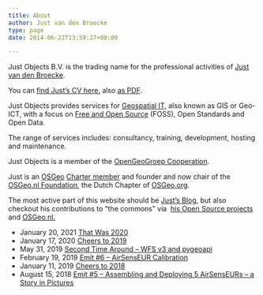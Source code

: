 ```yaml
---
title: About
author: Just van den Broecke
type: page
date: 2014-06-22T13:59:27+00:00

---
```

Just Objects B.V. is the trading name for the professional activities of [Just van den Broecke][13].

You can [find Just&#8217;s CV here.][1] also [as PDF][2].

Just Objects provides services for [Geospatial IT][14], also known as GIS or Geo-ICT, with a focus on [Free and Open Source][15] (FOSS), Open Standards and Open Data.

The range of services includes: consultancy, training, development, hosting and maintenance.

Just Objects is a member of the [OpenGeoGroep Cooperation][16].

Just is an [OSGeo][3] [Charter member][17] and founder and now chair of the [OSGeo.nl Foundation][6], the Dutch Chapter of [OSGeo.org][3].

The most active part of this website should be [Just&#8217;s Blog][4], but also checkout his contributions to &#8220;the commons&#8221; via  [his Open Source projects][5] and [OSGeo.nl.][6]

* January 20, 2021 [That Was 2020][7]
* January 17, 2020 [Cheers to 2019][8]
* May 31, 2019 [Second Time Around – WFS v3 and pygeoapi][9]
* February 19, 2019 [Emit #6 – AirSensEUR Calibration][10]
* January 11, 2019 [Cheers to 2018][11]
* August 15, 2018 [Emit #5 – Assembling and Deploying 5 AirSensEURs – a Story in Pictures][12]

 [1]: https://files.justobjects.nl/jo/assets/doc/cv.html
 [2]: https://files.justobjects.nl/jo/assets/doc/cv.pdf
 [3]: http://osgeo.org
 [4]: http://justobjects.nl/writings/blog/ "Just's Blog"
 [5]: http://justobjects.nl/projects/
 [6]: https://osgeo.nl
 [7]: https://justobjects.nl/that-was-2020/ "That Was 2020"
 [8]: https://justobjects.nl/cheers-to-2019/ "Cheers to 2019"
 [9]: https://justobjects.nl/2nd-time-around-wfs-v3-pygeoapi/ "Second Time Around – WFS v3 and pygeoapi"
 [10]: https://justobjects.nl/emit-6-airsenseur-calibration/ "Emit #6 – AirSensEUR Calibration"
 [11]: https://justobjects.nl/cheers-to-2018/ "Cheers to 2018"
 [12]: https://justobjects.nl/emit-5-assembling-and-deploying-5-airsenseurs/ "Emit #5 – Assembling and Deploying 5 AirSensEURs – a Story in Pictures"
 [13]: https://www.linkedin.com/in/justb4
 [14]: http://en.wikipedia.org/wiki/Geographic_information_system "GIS, Geospatial IT, or Geo-ICT"
 [15]: http://en.wikipedia.org/wiki/Free_and_open-source_software
 [16]: http://opengeogroep.nl
 [17]: http://wiki.osgeo.org/wiki/Just_van_den_Broecke
